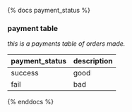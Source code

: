 {% docs payment_status %}

### payment table
*this is a payments table of orders made.*

| payment_status | description |
|----------------|-------------|
| success        | good        |
| fail           | bad         |

{% enddocs %}

